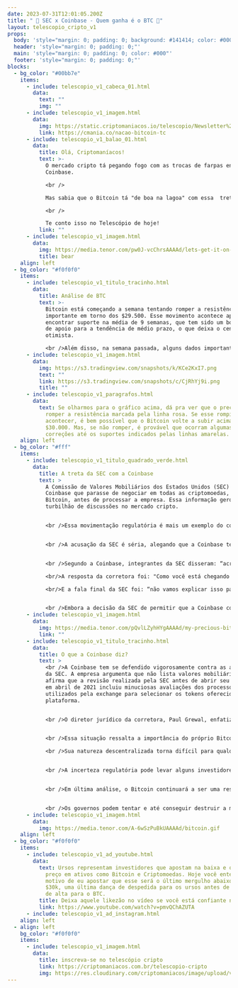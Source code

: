 ```yaml
---
date: 2023-07-31T12:01:05.200Z
title: " 🥊 SEC x Coinbase - Quem ganha é o BTC 🤼"
layout: telescopio_cripto_v1
props:
  body: 'style="margin: 0; padding: 0; background: #141414; color: #000"'
  header: 'style="margin: 0; padding: 0;"'
  main: 'style="margin: 0; padding: 0; color: #000"'
  footer: 'style="margin: 0; padding: 0;"'
blocks:
  - bg_color: "#00bb7e"
    items:
      - include: telescopio_v1_cabeca_01.html
        data:
          text: ""
          img: ""
      - include: telescopio_v1_imagem.html
        data:
          img: https://static.criptomaniacos.io/telescopio/Newsletter%20-%20Copia%202.png
          link: https://cmania.co/nacao-bitcoin-tc
      - include: telescopio_v1_balao_01.html
        data:
          title: Olá, Criptomaníacos!
          text: >-
            O mercado cripto tá pegando fogo com as trocas de farpas entre SEC e
            Coinbase.

            <br />

            Mas sabia que o Bitcoin tá "de boa na lagoa" com essa  treta? 

            <br />

            Te conto isso no Telescópio de hoje!
          link: ""
      - include: telescopio_v1_imagem.html
        data:
          img: https://media.tenor.com/pw0J-vcChrsAAAAd/lets-get-it-on-bitcoin.gif
          title: bear
    align: left
  - bg_color: "#f0f0f0"
    items:
      - include: telescopio_v1_titulo_tracinho.html
        data:
          title: Análise de BTC
          text: >-
            Bitcoin está começando a semana tentando romper a resistência
            importante em torno dos $29.500. Esse movimento acontece após
            encontrar suporte na média de 9 semanas, que tem sido um bom ponto
            de apoio para a tendência de médio prazo, o que deixa o cenário mais
            otimista.

            <br />Além disso, na semana passada, alguns dados importantes no âmbito macroeconômico foram divulgados, trazendo uma perspectiva mais otimista sobre o controle da inflação e do mercado de trabalho. Isso aliviou a pressão nas principais cotações, permitindo que o Bitcoin consolidasse sua posição no suporte.
      - include: telescopio_v1_imagem.html
        data:
          img: https://s3.tradingview.com/snapshots/k/KCe2KxI7.png
          text: ""
          link: https://s3.tradingview.com/snapshots/c/CjRhYj9i.png
          title: ""
      - include: telescopio_v1_paragrafos.html
        data:
          text: Se olharmos para o gráfico acima, dá pra ver que o preço está tentando
            romper a resistência marcada pela linha rosa. Se esse rompimento
            acontecer, é bem possível que o Bitcoin volte a subir acima dos
            $30.000. Mas, se não romper, é provável que ocorram algumas
            correções até os suportes indicados pelas linhas amarelas.
    align: left
  - bg_color: "#fff"
    items:
      - include: telescopio_v1_titulo_quadrado_verde.html
        data:
          title: A treta da SEC com a Coinbase
          text: >
            A Comissão de Valores Mobiliários dos Estados Unidos (SEC) pediu à
            Coinbase que parasse de negociar em todas as criptomoedas, exceto
            Bitcoin, antes de processar a empresa. Essa informação gerou um
            turbilhão de discussões no mercado cripto. 


            <br />Essa movimentação regulatória é mais um exemplo do complexo cenário em que a indústria das criptomoedas está inserida.


            <br />A acusação da SEC é séria, alegando que a Coinbase teria violado leis norte-americanas ao oferecer e negociar valores mobiliários sem a devida autorização. A SEC aponta para o período desde 2019, alegando que a exchange operou como uma corretora ilegal de valores mobiliários, o que teria gerado receitas significativas ao facilitar a compra e venda de cripto.


            <br />Segundo a Coinbase, integrantes da SEC disseram: “acreditamos que todos os ativos além do Bitcoin sejam títulos." 

            <br/>A resposta da corretora foi: "Como você está chegando a essa conclusão, já que essa não é a nossa interpretação da lei?” 

            <br/>E a fala final da SEC foi: “não vamos explicar isso para você, você precisa retirar todos os ativos além do Bitcoin."


            <br />Embora a decisão da SEC de permitir que a Coinbase continue negociando Bitcoin seja vista como uma concessão, é difícil não enxergar a medida como mais uma tentativa de regulamentação no mundo cripto. <br />Essa abordagem regulatória contínua pode ser percebida como uma tentativa de controlar o setor e impor padrões que podem não ser totalmente adequados para ativos digitais, como o Bitcoin.
      - include: telescopio_v1_imagem.html
        data:
          img: https://media.tenor.com/pQvlLZyhHYgAAAAd/my-precious-bitcoin.gif
          link: ""
      - include: telescopio_v1_titulo_tracinho.html
        data:
          title: O que a Coinbase diz?
          text: >
            <br />A Coinbase tem se defendido vigorosamente contra as acusações
            da SEC. A empresa argumenta que não lista valores mobiliários e
            afirma que a revisão realizada pela SEC antes de abrir seu capital
            em abril de 2021 incluiu minuciosas avaliações dos processos
            utilizados pela exchange para selecionar os tokens oferecidos em sua
            plataforma. 


            <br />O diretor jurídico da corretora, Paul Grewal, enfatizou que as afirmações da SEC não possuem mérito e que a empresa opera de acordo com as regras estabelecidas.


            <br />Essa situação ressalta a importância do próprio Bitcoin como uma moeda descentralizada e independente de qualquer autoridade central. O Bitcoin tem sido a criptomoeda mais resistente e confiável ao longo dos anos, tendo enfrentado diversos desafios e resistido a várias crises. 

            <br />Sua natureza descentralizada torna difícil para qualquer agência governamental ou reguladora ter controle direto sobre ele, o que pode ser visto como um ponto positivo em meio às crescentes preocupações regulatórias.


            <br />A incerteza regulatória pode levar alguns investidores a adotar uma postura mais cautelosa, enquanto outros podem ver isso como uma oportunidade de entrada em ativos como o Bitcoin, considerado por muitos como um porto seguro em tempos de turbulência financeira.


            <br />Em última análise, o Bitcoin continuará a ser uma reserva de valor confiável e uma referência no mercado cripto, independentemente das controvérsias regulatórias envolvendo outras criptomoedas ou corretoras. 


            <br />Os governos podem tentar e até conseguir destruir a maior parte das altcoins, mas o Bitcoin continuará forte. Só depende de você, eu e as milhões de pessoas que acreditam no ativo pelo mundo se mantenham firmes até o fim!
      - include: telescopio_v1_imagem.html
        data:
          img: https://media.tenor.com/A-6wSzPuBkUAAAAd/bitcoin.gif
    align: left
  - bg_color: "#f0f0f0"
    items:
      - include: telescopio_v1_ad_youtube.html
        data:
          text: Ursos representam investidores que apostam na baixa e que geram queda de
            preço em ativos como Bitcoin e Criptomoedas. Hoje você entenderá o
            motivo de eu apostar que esse será o último mergulho abaixo dos
            $30k, uma última dança de despedida para os ursos antes de um rally
            de alta para o BTC.
          title: Deixa aquele likezão no vídeo se você está confiante no BTC!
          link: https://www.youtube.com/watch?v=pmvQChAZUTA
      - include: telescopio_v1_ad_instagram.html
    align: left
  - align: left
    bg_color: "#f0f0f0"
    items:
      - include: telescopio_v1_imagem.html
        data:
          title: inscreva-se no telescópio cripto
          link: https://criptomaniacos.com.br/telescopio-cripto
          img: https://res.cloudinary.com/criptomaniacos/image/upload/v1662133224/telescopio/inscreva-se-telescopio.png
---
```

